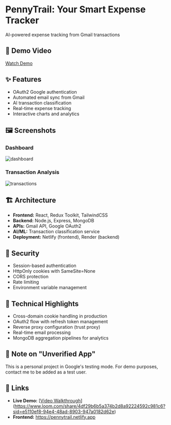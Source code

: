 # PennyTrail: Your Smart Expense Tracker

AI-powered expense tracking from Gmail transactions

## 🎥 Demo Video
[Watch Demo](https://www.loom.com/share/4df29b6b5a374b2d8a92224592c981c6?sid=e5110ef8-94e4-48ad-8903-947a0182d62e)

## ✨ Features
- OAuth2 Google authentication
- Automated email sync from Gmail
- AI transaction classification
- Real-time expense tracking
- Interactive charts and analytics

## 🖼️ Screenshots

### Dashboard
![dashboard](https://github.com/user-attachments/assets/b9a2b625-1090-40e0-9e22-2f5da0effa6b)

### Transaction Analysis
![transactions](https://github.com/user-attachments/assets/574b50e7-6628-49ba-b2c4-568f78fcc4f7)

## 🏗️ Architecture
- **Frontend:** React, Redux Toolkit, TailwindCSS
- **Backend:** Node.js, Express, MongoDB
- **APIs:** Gmail API, Google OAuth2
- **AI/ML:** Transaction classification service
- **Deployment:** Netlify (frontend), Render (backend)

## 🔐 Security
- Session-based authentication
- HttpOnly cookies with SameSite=None
- CORS protection
- Rate limiting
- Environment variable management

## 🚀 Technical Highlights
- Cross-domain cookie handling in production
- OAuth2 flow with refresh token management
- Reverse proxy configuration (trust proxy)
- Real-time email processing
- MongoDB aggregation pipelines for analytics

## 📝 Note on "Unverified App"
This is a personal project in Google's testing mode. 
For demo purposes, contact me to be added as a test user.

## 🔗 Links
- **Live Demo:** [[Video Walkthrough](link)](https://www.loom.com/share/4df29b6b5a374b2d8a92224592c981c6?sid=e5110ef8-94e4-48ad-8903-947a0182d62e)
- **Frontend:** https://pennytrail.netlify.app
```
